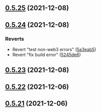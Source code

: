 ## [0.5.25](https://github.com/vegaprotocol/token-frontend/compare/0.5.24...0.5.25) (2021-12-08)



## [0.5.24](https://github.com/vegaprotocol/token-frontend/compare/0.5.23...0.5.24) (2021-12-08)


### Reverts

* Revert "test non-web3 errors" ([5a3eab5](https://github.com/vegaprotocol/token-frontend/commit/5a3eab5e8bed1fa29811209e42e3dbcaa3c9241c))
* Revert "fix build error" ([5245de6](https://github.com/vegaprotocol/token-frontend/commit/5245de6e4c0aadbbb8e4ec6419447c3b3a62925e))



## [0.5.23](https://github.com/vegaprotocol/token-frontend/compare/0.5.22...0.5.23) (2021-12-08)



## [0.5.22](https://github.com/vegaprotocol/token-frontend/compare/0.5.21...0.5.22) (2021-12-06)



## [0.5.21](https://github.com/vegaprotocol/token-frontend/compare/0.5.20...0.5.21) (2021-12-06)



